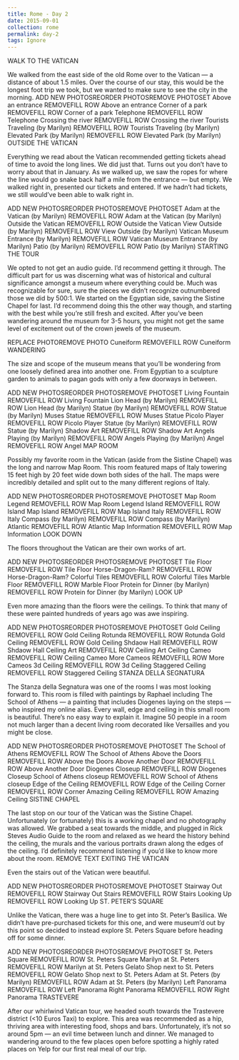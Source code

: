 ```yaml
---
title: Rome - Day 2
date: 2015-09-01
collection: rome
permalink: day-2
tags: Ignore
---
```


WALK TO THE VATICAN

We walked from the east side of the old Rome over to the Vatican — a distance of about 1.5 miles. Over the course of our stay, this would be the longest foot trip we took, but we wanted to make sure to see the city in the morning.
ADD NEW PHOTOSREORDER PHOTOSREMOVE PHOTOSET
Above an entrance
REMOVEFILL ROW
Above an entrance
Corner of a park
REMOVEFILL ROW
Corner of a park
Telephone
REMOVEFILL ROW
Telephone
Crossing the river
REMOVEFILL ROW
Crossing the river
Tourists Traveling (by Marilyn)
REMOVEFILL ROW
Tourists Traveling (by Marilyn)
Elevated Park (by Marilyn)
REMOVEFILL ROW
Elevated Park (by Marilyn)
OUTSIDE THE VATICAN

Everything we read about the Vatican recommended getting tickets ahead of time to avoid the long lines. We did just that. Turns out you don’t have to worry about that in January. As we walked up, we saw the ropes for where the line would go snake back half a mile from the entrance — but empty. We walked right in, presented our tickets and entered. If we hadn’t had tickets, we still would’ve been able to walk right in.

ADD NEW PHOTOSREORDER PHOTOSREMOVE PHOTOSET
Adam at the Vatican (by Marilyn)
REMOVEFILL ROW
Adam at the Vatican (by Marilyn)
Outside the Vatican
REMOVEFILL ROW
Outside the Vatican
View Outside (by Marilyn)
REMOVEFILL ROW
View Outside (by Marilyn)
Vatican Museum Entrance (by Marilyn)
REMOVEFILL ROW
Vatican Museum Entrance (by Marilyn)
Patio (by Marilyn)
REMOVEFILL ROW
Patio (by Marilyn)
STARTING THE TOUR

We opted to not get an audio guide. I’d recommend getting it through. The difficult part for us was discerning what was of historical and cultural significance amongst a museum where everything could be. Much was recognizable for sure, sure the pieces we didn’t recognize outnumbered those we did by 500:1. We started on the Egyptian side, saving the Sistine Chapel for last. I’d recommend doing this the other way though, and starting with the best while you’re still fresh and excited. After you’ve been wandering around the museum for 3-5 hours, you might not get the same level of excitement out of the crown jewels of the museum.

REPLACE PHOTOREMOVE PHOTO
Cuneiform
REMOVEFILL ROW
Cuneiform
WANDERING

The size and scope of the museum means that you’ll be wondering from one loosely defined area into another one. From Egyptian to a sculpture garden to animals to pagan gods with only a few doorways in between.

ADD NEW PHOTOSREORDER PHOTOSREMOVE PHOTOSET
Living Fountain
REMOVEFILL ROW
Living Fountain
Lion Head (by Marilyn)
REMOVEFILL ROW
Lion Head (by Marilyn)
Statue (by Marilyn)
REMOVEFILL ROW
Statue (by Marilyn)
Muses Statue
REMOVEFILL ROW
Muses Statue
Picolo Player
REMOVEFILL ROW
Picolo Player
Statue (by Marilyn)
REMOVEFILL ROW
Statue (by Marilyn)
Shadow Art
REMOVEFILL ROW
Shadow Art
Angels Playing (by Marilyn)
REMOVEFILL ROW
Angels Playing (by Marilyn)
Angel
REMOVEFILL ROW
Angel
MAP ROOM

Possibly my favorite room in the Vatican (aside from the Sistine Chapel) was the long and narrow Map Room. This room featured maps of Italy towering 15 feet high by 20 feet wide down both sides of the hall. The maps were incredibly detailed and split out to the many different regions of Italy.

ADD NEW PHOTOSREORDER PHOTOSREMOVE PHOTOSET
Map Room Legend
REMOVEFILL ROW
Map Room Legend
Island
REMOVEFILL ROW
Island
Map Island
REMOVEFILL ROW
Map Island
Italy
REMOVEFILL ROW
Italy
Compass (by Marilyn)
REMOVEFILL ROW
Compass (by Marilyn)
Atlantic
REMOVEFILL ROW
Atlantic
Map Information
REMOVEFILL ROW
Map Information
LOOK DOWN

The floors throughout the Vatican are their own works of art.

ADD NEW PHOTOSREORDER PHOTOSREMOVE PHOTOSET
Tile Floor
REMOVEFILL ROW
Tile Floor
Horse-Dragon-Ram?
REMOVEFILL ROW
Horse-Dragon-Ram?
Colorful Tiles
REMOVEFILL ROW
Colorful Tiles
Marble Floor
REMOVEFILL ROW
Marble Floor
Protein for Dinner (by Marilyn)
REMOVEFILL ROW
Protein for Dinner (by Marilyn)
LOOK UP

Even more amazing than the floors were the ceilings. To think that many of these were painted hundreds of years ago was awe inspiring.

ADD NEW PHOTOSREORDER PHOTOSREMOVE PHOTOSET
Gold Ceiling
REMOVEFILL ROW
Gold Ceiling
Rotunda
REMOVEFILL ROW
Rotunda
Gold Ceiling
REMOVEFILL ROW
Gold Ceiling
Shdaow Hall
REMOVEFILL ROW
Shdaow Hall
Ceiling Art
REMOVEFILL ROW
Ceiling Art
Ceiling Cameo
REMOVEFILL ROW
Ceiling Cameo
More Cameos
REMOVEFILL ROW
More Cameos
3d Ceiling
REMOVEFILL ROW
3d Ceiling
Staggered Ceiling
REMOVEFILL ROW
Staggered Ceiling
STANZA DELLA SEGNATURA

The Stanza della Segnatura was one of the rooms I was most looking forward to. This room is filled with paintings by Raphael including The School of Athens — a painting that includes Diogenes laying on the steps — who inspired my online alias. Every wall, edge and ceiling in this small room is beautiful. There’s no easy way to explain it. Imagine 50 people in a room not much larger than a decent living room decorated like Versailles and you might be close.

ADD NEW PHOTOSREORDER PHOTOSREMOVE PHOTOSET
The School of Athens
REMOVEFILL ROW
The School of Athens
Above the Doors
REMOVEFILL ROW
Above the Doors
Above Another Door
REMOVEFILL ROW
Above Another Door
Diogenes Closeup
REMOVEFILL ROW
Diogenes Closeup
School of Athens closeup
REMOVEFILL ROW
School of Athens closeup
Edge of the Ceiling
REMOVEFILL ROW
Edge of the Ceiling
Corner
REMOVEFILL ROW
Corner
Amazing Ceiling
REMOVEFILL ROW
Amazing Ceiling
SISTINE CHAPEL

The last stop on our tour of the Vatican was the Sistine Chapel. Unfortunately (or fortunately) this is a working chapel and no photography was allowed. We grabbed a seat towards the middle, and plugged in Rick Steves Audio Guide to the room and relaxed as we heard the history behind the ceiling, the murals and the various portraits drawn along the edges of the ceiling. I’d definitely recommend listening if you’d like to know more about the room.
REMOVE TEXT
EXITING THE VATICAN

Even the stairs out of the Vatican were beautiful.

ADD NEW PHOTOSREORDER PHOTOSREMOVE PHOTOSET
Stairway Out
REMOVEFILL ROW
Stairway Out
Stairs
REMOVEFILL ROW
Stairs
Looking Up
REMOVEFILL ROW
Looking Up
ST. PETER’S SQUARE

Unlike the Vatican, there was a huge line to get into St. Peter’s Basilica. We didn’t have pre-purchased tickets for this one, and were museum’d out by this point so decided to instead explore St. Peters Square before heading off for some dinner.

ADD NEW PHOTOSREORDER PHOTOSREMOVE PHOTOSET
St. Peters Square
REMOVEFILL ROW
St. Peters Square
Marilyn at St. Peters
REMOVEFILL ROW
Marilyn at St. Peters
Gelato Shop next to St. Peters
REMOVEFILL ROW
Gelato Shop next to St. Peters
Adam at St. Peters (by Marilyn)
REMOVEFILL ROW
Adam at St. Peters (by Marilyn)
Left Panorama
REMOVEFILL ROW
Left Panorama
Right Panorama
REMOVEFILL ROW
Right Panorama
TRASTEVERE

After our whirlwind Vatican tour, we headed south towards the Trastevere district (<10 Euros Taxi) to explore. This area was recommended as a hip, thriving area with interesting food, shops and bars. Unfortunately, it’s not so around 5pm — an evil time between lunch and dinner. We managed to wandering around to the few places open before spotting a highly rated places on Yelp for our first real meal of our trip.
